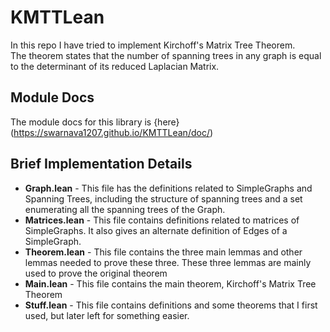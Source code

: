 # KMTTLean
In this repo I have tried to implement Kirchoff's Matrix Tree Theorem. \
The theorem states that the number of spanning trees in any graph is equal to the determinant of its reduced Laplacian Matrix.
## Module Docs
The module docs for this library is {here}(https://swarnava1207.github.io/KMTTLean/doc/)
## Brief Implementation Details
- **Graph.lean** - This file has the definitions related to SimpleGraphs and Spanning Trees, including the structure of spanning trees and a set enumerating all the spanning trees of the Graph.
- **Matrices.lean** - This file contains definitions related to matrices of SimpleGraphs. It also gives an alternate definition of Edges of a SimpleGraph.
- **Theorem.lean** - This file contains the three main lemmas and other lemmas needed to prove these three. These three lemmas are mainly used to prove the original theorem
- **Main.lean** - This file contains the main theorem, Kirchoff's Matrix Tree Theorem
- **Stuff.lean** - This file contains definitions and some theorems that I first used, but later left for something easier. 

